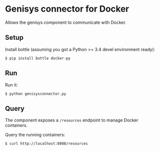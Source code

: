 # Genisys connector for Docker

Allows the genisys component to communicate with Docker.

## Setup

Install bottle (assuming you got a Python >= 3.4 devel environment ready):

````
$ pip install bottle docker-py
````

## Run

Run it:

````
$ python genisysconnector.py
````

## Query

The component exposes a `/resources` endpoint to manage Docker containers.

Query the running containers:

````
$ curl http://localhost:8080/resources
````